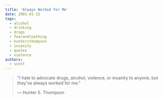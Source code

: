 ```yaml
---
title: 'Always Worked for Me'
date: 2001-01-15
tags:
  - alcohol
  - drinking
  - drugs
  - fearandloathing
  - huntersthompson
  - insanity
  - quotes
  - violence
authors:
  - scott
---
```


> "I hate to advocate drugs, alcohol, violence, or insanity to anyone, but they've always worked for me."
>
> — Hunter S. Thompson

